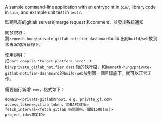 A sample command-line application with an entrypoint in `bin/`, library code
in `lib/`, and example unit test in `test/`.


監聽私有的gitlab server的merge request 和comment，並發出系統通知

開發說明：\
將`kenneth-hung/private-gitlab-notifier-dashboard`build 出的`build/web`放到本專案的根目錄下。

使用說明：\
把`dart compile *target_platform_here* -t bin/private_gitlab_notifier.dart` 後的執行檔，和`kenneth-hung/private-gitlab-notifier-dashboard`的`build/web`放到同一個目錄底下，就可以正常工作。

需要自行新增`.env`，格式如下：
```env
domain=<private-gitlab的host。e.g. private_gl.com>
access_token=<gitlab token，需要API權限>
fetch_interval=<fetch gitlab 時間間格，預設1500(ms)>
project_id=<專案ID>
```